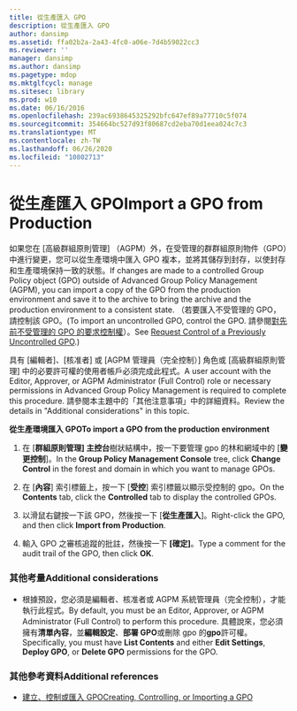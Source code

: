 ```yaml
---
title: 從生產匯入 GPO
description: 從生產匯入 GPO
author: dansimp
ms.assetid: ffa02b2a-2a43-4fc0-a06e-7d4b59022cc3
ms.reviewer: ''
manager: dansimp
ms.author: dansimp
ms.pagetype: mdop
ms.mktglfcycl: manage
ms.sitesec: library
ms.prod: w10
ms.date: 06/16/2016
ms.openlocfilehash: 239ac6938645325292bfc647ef89a77710c5f074
ms.sourcegitcommit: 354664bc527d93f80687cd2eba70d1eea024c7c3
ms.translationtype: MT
ms.contentlocale: zh-TW
ms.lasthandoff: 06/26/2020
ms.locfileid: "10802713"
---
```

# <span data-ttu-id="40c74-103">從生產匯入 GPO</span><span class="sxs-lookup"><span data-stu-id="40c74-103">Import a GPO from Production</span></span>


<span data-ttu-id="40c74-104">如果您在 [高級群組原則管理] （AGPM）外，在受管理的群群組原則物件（GPO）中進行變更，您可以從生產環境中匯入 GPO 複本，並將其儲存到封存，以使封存和生產環境保持一致的狀態。</span><span class="sxs-lookup"><span data-stu-id="40c74-104">If changes are made to a controlled Group Policy object (GPO) outside of Advanced Group Policy Management (AGPM), you can import a copy of the GPO from the production environment and save it to the archive to bring the archive and the production environment to a consistent state.</span></span> <span data-ttu-id="40c74-105">（若要匯入不受管理的 GPO，請控制該 GPO。</span><span class="sxs-lookup"><span data-stu-id="40c74-105">(To import an uncontrolled GPO, control the GPO.</span></span> <span data-ttu-id="40c74-106">請參閱[對先前不受管理的 GPO 的要求控制權](request-control-of-a-previously-uncontrolled-gpo.md)）。</span><span class="sxs-lookup"><span data-stu-id="40c74-106">See [Request Control of a Previously Uncontrolled GPO](request-control-of-a-previously-uncontrolled-gpo.md).)</span></span>

<span data-ttu-id="40c74-107">具有 [編輯者]、[核准者] 或 [AGPM 管理員（完全控制）] 角色或 [高級群組原則管理] 中的必要許可權的使用者帳戶必須完成此程式。</span><span class="sxs-lookup"><span data-stu-id="40c74-107">A user account with the Editor, Approver, or AGPM Administrator (Full Control) role or necessary permissions in Advanced Group Policy Management is required to complete this procedure.</span></span> <span data-ttu-id="40c74-108">請參閱本主題中的「其他注意事項」中的詳細資料。</span><span class="sxs-lookup"><span data-stu-id="40c74-108">Review the details in "Additional considerations" in this topic.</span></span>

**<span data-ttu-id="40c74-109">從生產環境匯入 GPO</span><span class="sxs-lookup"><span data-stu-id="40c74-109">To import a GPO from the production environment</span></span>**

1.  <span data-ttu-id="40c74-110">在 [**群組原則管理] 主控台**樹狀結構中，按一下要管理 gpo 的林和網域中的 [**變更控制**]。</span><span class="sxs-lookup"><span data-stu-id="40c74-110">In the **Group Policy Management Console** tree, click **Change Control** in the forest and domain in which you want to manage GPOs.</span></span>

2.  <span data-ttu-id="40c74-111">在 [**內容**] 索引標籤上，按一下 [**受控**] 索引標籤以顯示受控制的 gpo。</span><span class="sxs-lookup"><span data-stu-id="40c74-111">On the **Contents** tab, click the **Controlled** tab to display the controlled GPOs.</span></span>

3.  <span data-ttu-id="40c74-112">以滑鼠右鍵按一下該 GPO，然後按一下 [**從生產匯入**]。</span><span class="sxs-lookup"><span data-stu-id="40c74-112">Right-click the GPO, and then click **Import from Production**.</span></span>

4.  <span data-ttu-id="40c74-113">輸入 GPO 之審核追蹤的批註，然後按一下 **[確定]**。</span><span class="sxs-lookup"><span data-stu-id="40c74-113">Type a comment for the audit trail of the GPO, then click **OK**.</span></span>

### <span data-ttu-id="40c74-114">其他考量</span><span class="sxs-lookup"><span data-stu-id="40c74-114">Additional considerations</span></span>

-   <span data-ttu-id="40c74-115">根據預設，您必須是編輯者、核准者或 AGPM 系統管理員（完全控制），才能執行此程式。</span><span class="sxs-lookup"><span data-stu-id="40c74-115">By default, you must be an Editor, Approver, or AGPM Administrator (Full Control) to perform this procedure.</span></span> <span data-ttu-id="40c74-116">具體說來，您必須擁有**清單內容**，並**編輯設定**、**部署 GPO**或刪除 gpo 的**gpo**許可權。</span><span class="sxs-lookup"><span data-stu-id="40c74-116">Specifically, you must have **List Contents** and either **Edit Settings**, **Deploy GPO**, or **Delete GPO** permissions for the GPO.</span></span>

### <span data-ttu-id="40c74-117">其他參考資料</span><span class="sxs-lookup"><span data-stu-id="40c74-117">Additional references</span></span>

-   [<span data-ttu-id="40c74-118">建立、控制或匯入 GPO</span><span class="sxs-lookup"><span data-stu-id="40c74-118">Creating, Controlling, or Importing a GPO</span></span>](creating-controlling-or-importing-a-gpo-editor.md)

 

 





